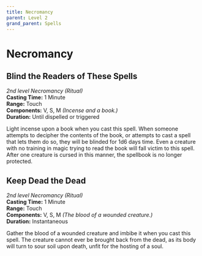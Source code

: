 ```yaml
---
title: Necromancy
parent: Level 2
grand_parent: Spells
---
```


# Necromancy

## Blind the Readers of These Spells
*2nd level Necromancy (Ritual)*<br>
**Casting Time:** 1 Minute<br>
**Range:** Touch<br>
**Components:** V, S, M *(Incense and a book.)*<br>
**Duration:** Until dispelled or triggered

Light incense upon a book when you cast this spell. When someone attempts to decipher the contents of the book, or attempts to cast a spell that lets them do so, they will be blinded for 1d6 days time. Even a creature with no training in magic trying to read the book will fall victim to this spell. After one creature is cursed in this manner, the spellbook is no longer protected.

## Keep Dead the Dead
*2nd level Necromancy (Ritual)*<br>
**Casting Time:** 1 Minute<br>
**Range:** Touch<br>
**Components:** V, S, M *(The blood of a wounded creature.)*<br>
**Duration:** Instantaneous

Gather the blood of a wounded creature and imbibe it when you cast this spell. The creature cannot ever be brought back from the dead, as its body will turn to sour soil upon death, unfit for the hosting of a soul.
